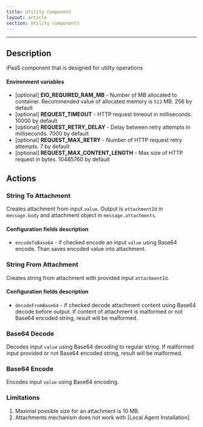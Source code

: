 ```yaml
---
title: Utility Component
layout: article
section: Utility components
---
```

---
## Description
iPaaS component that is designed for utility operations

#### Environment variables 
* [optional] **EIO_REQUIRED_RAM_MB** - Number of MB allocated to container. Recommended value of allocated memory is `512` MB. 256 by default 
* [optional] **REQUEST_TIMEOUT** - HTTP request timeout in milliseconds. 10000 by default
* [optional] **REQUEST_RETRY_DELAY** - Delay between retry attempts in milliseconds. 7000 by default
* [optional] **REQUEST_MAX_RETRY** - Number of HTTP request retry attempts. 7 by default
* [optional] **REQUEST_MAX_CONTENT_LENGTH** - Max size of HTTP request in bytes. 10485760 by default

## Actions

### String To Attachment
Creates attachment from input `value`. Output is `attachmentId` in `message.body` and attachment object in `message.attachments`.
#### Configuration fields description
* `encodeToBase64` - if checked encode an input `value` using Base64 encode. Than saves encoded value into attachment. 

### String From Attachment
Creates string from attachment with provided input `attachmentId`. 
#### Configuration fields description
* `decodeFromBase64` - if checked decode attachment content using Base64 decode before output. If content of attachment is malformed or not Base64 encoded string, result will be malformed.  

### Base64 Decode
Decodes input `value` using Base64 decoding to regular string. If malformed input provided or not Base64 encoded string, result will be malformed. 

### Base64 Encode
Encodes input `value` using Base64 encoding.

### Limitations
1. Maximal possible size for an attachment is 10 MB.
2. Attachments mechanism does not work with [Local Agent Installation]
